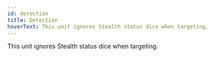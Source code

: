 ```yaml
---
id: detection
title: Detection
hoverText: This unit ignores Stealth status dice when targeting.
---
```


This unit ignores Stealth status dice when targeting.